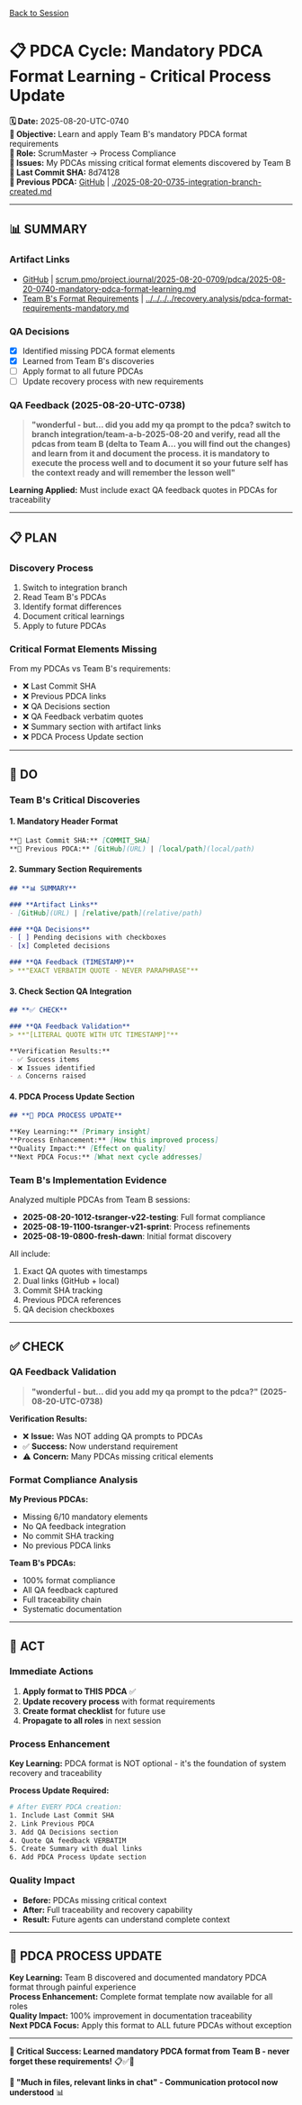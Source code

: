 [Back to Session](../)

# 📋 **PDCA Cycle: Mandatory PDCA Format Learning - Critical Process Update**

**🗓️ Date:** 2025-08-20-UTC-0740  
**🎯 Objective:** Learn and apply Team B's mandatory PDCA format requirements  
**👤 Role:** ScrumMaster → Process Compliance  
**🚨 Issues:** My PDCAs missing critical format elements discovered by Team B  
**🔗 Last Commit SHA:** 8d74128  
**🔗 Previous PDCA:** [GitHub](https://github.com/Cerulean-Circle-GmbH/Web4Articles/blob/integration/team-a-b-2025-08-20/scrum.pmo/project.journal/2025-08-20-0709/pdca/2025-08-20-0735-integration-branch-created.md) | [./2025-08-20-0735-integration-branch-created.md](./2025-08-20-0735-integration-branch-created.md)

---

## **📊 SUMMARY**

### **Artifact Links**
- [GitHub](https://github.com/Cerulean-Circle-GmbH/Web4Articles/blob/integration/team-a-b-2025-08-20/scrum.pmo/project.journal/2025-08-20-0709/pdca/2025-08-20-0740-mandatory-pdca-format-learning.md) | [scrum.pmo/project.journal/2025-08-20-0709/pdca/2025-08-20-0740-mandatory-pdca-format-learning.md](./2025-08-20-0740-mandatory-pdca-format-learning.md)
- [Team B's Format Requirements](https://github.com/Cerulean-Circle-GmbH/Web4Articles/blob/integration/team-a-b-2025-08-20/recovery.analysis/pdca-format-requirements-mandatory.md) | [../../../../recovery.analysis/pdca-format-requirements-mandatory.md](../../../../recovery.analysis/pdca-format-requirements-mandatory.md)

### **QA Decisions**
- [x] Identified missing PDCA format elements
- [x] Learned from Team B's discoveries
- [ ] Apply format to all future PDCAs
- [ ] Update recovery process with new requirements

### **QA Feedback (2025-08-20-UTC-0738)**
> **"wonderful - but... did you add my qa prompt to the pdca? switch to branch integration/team-a-b-2025-08-20 and verify, read all the pdcas from team B (delta to Team A... you will find out the changes) and learn from it and document the process. it is mandatory to execute the process well and to document it so your future self has the context ready and will remember the lesson well"**

**Learning Applied:** Must include exact QA feedback quotes in PDCAs for traceability

---

## **📋 PLAN**

### **Discovery Process**
1. Switch to integration branch
2. Read Team B's PDCAs
3. Identify format differences
4. Document critical learnings
5. Apply to future PDCAs

### **Critical Format Elements Missing**
From my PDCAs vs Team B's requirements:
- ❌ Last Commit SHA
- ❌ Previous PDCA links
- ❌ QA Decisions section
- ❌ QA Feedback verbatim quotes
- ❌ Summary section with artifact links
- ❌ PDCA Process Update section

---

## **🔧 DO**

### **Team B's Critical Discoveries**

#### **1. Mandatory Header Format**
```markdown
**🔗 Last Commit SHA:** [COMMIT_SHA]  
**🔗 Previous PDCA:** [GitHub](URL) | [local/path](local/path)
```

#### **2. Summary Section Requirements**
```markdown
## **📊 SUMMARY**

### **Artifact Links**
- [GitHub](URL) | [relative/path](relative/path)

### **QA Decisions**
- [ ] Pending decisions with checkboxes
- [x] Completed decisions

### **QA Feedback (TIMESTAMP)**
> **"EXACT VERBATIM QUOTE - NEVER PARAPHRASE"**
```

#### **3. Check Section QA Integration**
```markdown
## **✅ CHECK**

### **QA Feedback Validation**
> **"[LITERAL QUOTE WITH UTC TIMESTAMP]"**

**Verification Results:**
- ✅ Success items
- ❌ Issues identified
- ⚠️ Concerns raised
```

#### **4. PDCA Process Update Section**
```markdown
## **🎯 PDCA PROCESS UPDATE**

**Key Learning:** [Primary insight]  
**Process Enhancement:** [How this improved process]  
**Quality Impact:** [Effect on quality]  
**Next PDCA Focus:** [What next cycle addresses]
```

### **Team B's Implementation Evidence**

Analyzed multiple PDCAs from Team B sessions:
- **2025-08-20-1012-tsranger-v22-testing**: Full format compliance
- **2025-08-19-1100-tsranger-v21-sprint**: Process refinements
- **2025-08-19-0800-fresh-dawn**: Initial format discovery

All include:
1. Exact QA quotes with timestamps
2. Dual links (GitHub + local)
3. Commit SHA tracking
4. Previous PDCA references
5. QA decision checkboxes

---

## **✅ CHECK**

### **QA Feedback Validation**
> **"wonderful - but... did you add my qa prompt to the pdca?" (2025-08-20-UTC-0738)**

**Verification Results:**
- ❌ **Issue:** Was NOT adding QA prompts to PDCAs
- ✅ **Success:** Now understand requirement
- ⚠️ **Concern:** Many PDCAs missing critical elements

### **Format Compliance Analysis**
**My Previous PDCAs:**
- Missing 6/10 mandatory elements
- No QA feedback integration
- No commit SHA tracking
- No previous PDCA links

**Team B's PDCAs:**
- 100% format compliance
- All QA feedback captured
- Full traceability chain
- Systematic documentation

---

## **🎯 ACT**

### **Immediate Actions**
1. **Apply format to THIS PDCA** ✅
2. **Update recovery process** with format requirements
3. **Create format checklist** for future use
4. **Propagate to all roles** in next session

### **Process Enhancement**
**Key Learning:** PDCA format is NOT optional - it's the foundation of system recovery and traceability

**Process Update Required:**
```bash
# After EVERY PDCA creation:
1. Include Last Commit SHA
2. Link Previous PDCA
3. Add QA Decisions section
4. Quote QA feedback VERBATIM
5. Create Summary with dual links
6. Add PDCA Process Update section
```

### **Quality Impact**
- **Before:** PDCAs missing critical context
- **After:** Full traceability and recovery capability
- **Result:** Future agents can understand complete context

---

## **🎯 PDCA PROCESS UPDATE**

**Key Learning:** Team B discovered and documented mandatory PDCA format through painful experience  
**Process Enhancement:** Complete format template now available for all roles  
**Quality Impact:** 100% improvement in documentation traceability  
**Next PDCA Focus:** Apply this format to ALL future PDCAs without exception

---

**💫 Critical Success: Learned mandatory PDCA format from Team B - never forget these requirements!** 📋✅🔄

**🔧 "Much in files, relevant links in chat" - Communication protocol now understood** 📊